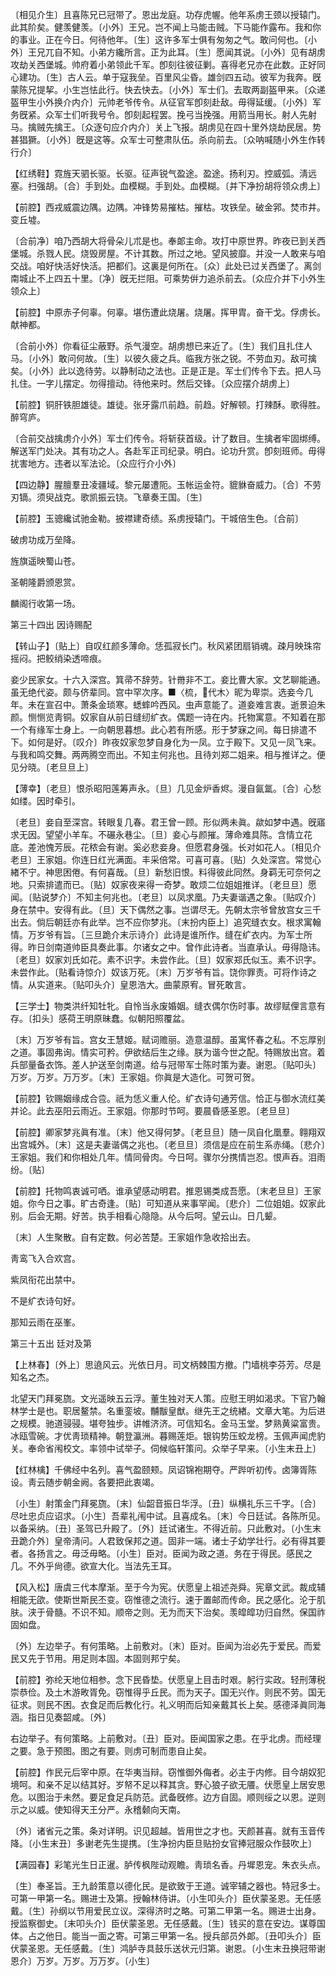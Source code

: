 <!-- { "loadSidebar": true } -->
〔相见介生〕且喜陈兄已冠带了。恩出龙庭。功存虎幄。他年系虏王颈以授辕门。此其阶矣。健羡健羡。〔小外〕王兄。岂不闻上马能击贼。下马能作露布。我和你的事业。正在今日。何待他年。〔生〕这许多军士俱有匆匆之气。敢问何也。〔小外〕王兄兀自不知。小弟方纔所言。正为此耳。〔生〕愿闻其说。〔小外〕见有胡虏攻劫关西堡城。帅府着小弟领此千军。卽刻往彼征剿。喜得老兄亦在此数。正好同心建功。〔生〕古人云。单于寇我垒。百里风尘昏。雄剑四五动。彼军为我奔。旣蒙陈兄提挈。小生岂怯此行。快去快去。〔小外〕军士们。去取两副盔甲来。〔众递盔甲生小外换介内介〕元帅老爷传令。从征官军卽刻赴敌。毋得延缓。〔小外〕军务旣紧。众军士们听我号令。卽刻起程罢。挽弓当挽强。用箭当用长。射人先射马。擒贼先擒王。〔众逐句应介内介〕关上飞报。胡虏见在四十里外烧劫民居。势甚猖獗。〔小外〕旣是这等。众军士可整肃队伍。杀向前去。〔众呐喊随小外生作转行介〕 

【红绣鞋】霓旌天驷长驱。长驱。征声锐气盈途。盈途。扬利刃。控威弧。淸远塞。扫强胡。〔合〕手到处。血模糊。手到处。血模糊。〔并下净扮胡将领众虏上〕 

【前腔】西戎威震边隅。边隅。冲锋势易摧枯。摧枯。攻铁垒。破金郛。焚市井。变丘墟。

〔合前净〕咱乃西胡大将骨朵儿朮是也。奉郞主命。攻打中原世界。昨夜已到关西堡城。杀戮人民。烧毁房屋。不计其数。所过之地。望风披靡。并没一人敢来与咱交战。咱好快活好快活。把都们。这裏是何所在。〔众〕此处已过关西堡了。离剑南城止不上四五十里。〔净〕旣无拦阻。可乘势倂力追杀前去。〔众应介并下小外生领众上〕 

【前腔】中原赤子何辜。何辜。堪伤遭此烧屠。烧屠。挥甲胄。奋干戈。俘虏长。献神都。

〔合前小外〕你看征尘蔽野。杀气漫空。胡虏想已来近了。〔生〕我们且扎住人马。〔小外〕敢问何故。〔生〕以彼久疲之兵。临我方张之锐。不劳血刃。敌可擒矣。〔小外〕此以逸待劳。以静制动之法也。正是正是。军士们传令下去。把人马扎住。一字儿摆定。勿得擅动。待他来时。然后交锋。〔众应摆介胡虏上〕 

【前腔】铜肝铁胆雄徒。雄徒。张牙露爪前趋。前趋。好解顿。打辣酥。歌得胜。醉穹庐。

〔合前交战擒虏介小外〕军士们传令。将斩获首级。计了数目。生擒者牢固绑缚。解送军门处决。其有功之人。各赴军正司纪录。明白。论功升赏。卽刻班师。毋得扰害地方。违者以军法论。〔众应行介小外〕 

【四边静】腥膻羣丑凌疆域。黎元屡遭阨。玉帐运金符。貔貅奋威力。〔合〕不劳刃镝。须臾战克。歌凯振云铙。飞章奏王国。〔生〕 

【前腔】玉骢纔试驰金勒。披襟建奇绩。系虏授辕门。干城倍生色。〔合前〕 

破虏功成万垒降。

旌旗遥映蜀山苍。

圣朝隆爵颁恩赏。

麟阁行收第一场。 

第三十四出
因诗赐配

【转山子】〔贴上〕自叹红颜多薄命。恁孤寂长门。秋风紧团扇销魂。疎月映珠帘摇闷。把鲛绡染透啼痕。

妾少民家女。十六入深宫。箕帚不辞劳。针黹非不工。妾比曹大家。文艺聊能通。虽无绝代姿。颇与侪辈同。宫中罕次序。■〈梳，代木〉昵为卑崇。选妾今几年。未在宣召中。萧条金琐寒。蟋蟀吟西风。虫声意能了。道妾难言衷。逝景迫朱颜。恻恻览靑铜。奴家自从前日缝纫纩衣。偶题一诗在内。托物寓意。不知着在那一个有缘军士身上。一向朝思暮想。此心若有所感。形于梦寐之间。每日排遣不下。如何是好。〔叹介〕昨夜奴家忽梦自身化为一凤。立于殿下。又见一凤飞来。与我和鸣交舞。两两腾空而出。不知主何兆也。且待刘郑二姐来。相与推详之。便见分晓。〔老旦旦上〕 

【薄幸】〔老旦〕恨杀昭阳莲筹声永。〔旦〕几见金炉香烬。漫自氤氲。〔合〕心愁如缕。因时牵引。

〔老旦〕妾自至深宫。转眼复几春。君王曾一顾。形似两未眞。歘如梦中遇。旣寤求无因。望望小羊车。不碾永巷尘。〔旦〕妾心与颜摧。薄命难具陈。含情立花底。差池愧芳辰。花秾会有谢。奚必悲妾身。但愿君身强。长对如花人。〔相见介老旦〕王家姐。你连日红光满面。丰采倍常。可喜可喜。〔贴〕久处深宫。常觉心緖不宁。神思困倦。有何喜哉。〔旦〕新愁旧恨。料得彼此同然。身羁无可奈何之地。只索排遣而已。〔贴〕奴家夜来得一奇梦。敢烦二位姐姐推详。〔老旦旦〕愿闻。〔贴说梦介〕不知主何兆也。〔老旦〕以凤求凰。乃夫妻谐遇之象。〔贴叹介〕身在禁中。安得有此。〔旦〕天下偶然之事。岂谓尽无。先朝太宗爷曾放宫女三千出去。倘后朝廷亦有此举。岂不应你梦兆。〔末扮内臣上〕追究缝衣女。根求寓翰情。万岁爷有旨。〔三旦跪介末示诗介〕此诗是谁所作。缝在纩衣内。为军士所得。昨日剑南道帅臣具奏此事。尔诸女之中。曾作此诗者。当直承认。毋得隐讳。〔老旦〕奴家刘氏如花。素不识字。未尝作此。〔旦〕奴家郑氏似玉。素不识字。未尝作此。〔贴看诗惊介〕奴该万死。〔末〕万岁爷有旨。饶你罪责。可将作诗之情。从实道来。〔贴叩头介〕皇恩浩大。曲蒙原宥。冒死敢言。 

【三学士】物类洪纤知牡牝。自怜当永废婚姻。缝衣偶尔伤时事。故缪赋俚言意有存。〔扣头〕感荷王明原昧蠢。似朝阳照覆盆。

〔末〕万岁爷有旨。宫女王慧姬。赋词赡丽。造意温醇。虽寓怀春之私。不忘厚别之道。事固弗询。情实可矜。伊欲结后生之缘。朕为谐今世之配。特赐放出宫。着兵部量备衣饰。差人护送至剑南道。给与冠带军士陈时策为妻。谢恩。〔贴叩头〕万岁。万岁。万万岁。〔末〕王家姐。你眞是大造化。可贺可贺。 

【前腔】钦赐姻缘成合卺。祇为恁义重人伦。纩衣诗句通芳信。恰正与御水流红美并论。此去巫阳云雨近。王家姐。你那时节呵。要晨昏感圣恩。〔老旦旦〕 

【前腔】卿家梦兆眞有准。〔末〕他又得何梦。〔老旦旦〕随一凤自化凰羣。翱翔双出宫城外。〔末〕这是夫妻谐偶之兆也。〔老旦旦〕须信是应在前生系赤绳。〔悲介〕王家姐。我们和你相处几年。情同骨肉。今日呵。骤尔分携情岂忍。恨声呑。泪雨纷。〔贴〕 

【前腔】托物鸣衷诚可哂。谁承望感动明君。推恩锡类成吾愿。〔末老旦旦〕王家姐。你今日之事。旷古奇逢。〔贴〕可知道从来事罕闻。〔悲介〕二位姐姐。奴家此别。后会无期。好苦。执手相看心隐隐。从今后呵。望云山。日几颦。

〔末〕人生聚散。自有定数。何必苦楚。王家姐作急收拾出去。 

靑鸾飞入合欢宫。

紫凤衔花出禁中。

不是纩衣诗句好。

那知云雨在巫峯。 

第三十五出
廷对及第

【上林春】〔外上〕思遶风云。光依日月。司文柄棘围方撤。门墙桃李芬芳。尽是知名之杰。

北望天门拜冕旒。文光遥映五云浮。董生独对天人策。应慰王明如渴求。下官乃翰林学士是也。职居鳌禁。名重銮坡。黼黻皇猷。继先王之统緖。文章大笔。为后进之规模。驰道骎骎。堪夸独步。讲帷济济。可信知名。金马玉堂。梦熟黄粱富贵。冰瓯雪碗。才优靑琐精神。朝登瀛洲。暮赐莲炬。银钩势压蛟龙榜。玉佩声闻虎豹关。奉命省闱校文。率领中试举子。伺候临轩策问。众举子早来。〔小生末丑上〕 

【红林檎】千佛经中名列。喜气盈颐颊。凤诏锦袍期夺。严跸听初传。卤簿胥陈设。靑云随步朝金阙。各要把此衷竭。

〔小生〕射策金门拜冕旒。〔末〕仙韶音振日华浮。〔丑〕纵横礼乐三千字。〔合〕尽吐忠贞应诏求。〔小生〕吾辈礼闱中试。且喜成名。〔末〕今日廷试。各陈所见。以备采纳。〔丑〕圣驾已升殿了。〔外〕廷试诸生。不得近前。只此敷对。〔小生末丑跪介外〕皇帝淸问。人君致保邦之道。固非一端。诸士子幼学壮行。必有得其要者。各扬言之。毋泛毋略。〔小生〕臣对。臣闻为政之道。务在于得民。感民之几。不外乎尙德。欲宣大化。当法先王耳。 

【风入松】唐虞三代本摩渐。至于今为宪。伏愿皇上祖述尧舜。宪章文武。裁成辅相能无欿。使斯世斯民丕变。窃惟德之流行。速于置邮而传命。民之感化。沦于肌肤。浃于骨髓。不识不知。顺帝之则。无为而天下治矣。羡皡皡功归自然。保国祚固如盘。

〔外〕左边举子。有何策略。上前敷对。〔末〕臣对。臣闻为治必先于爱民。而爱民又先于节用。用足则本固。本固则邦宁矣。 

【前腔】弥纶天地位相参。念下民昏垫。伏愿皇上目击时艰。躬行实政。轻刑薄税崇恭俭。及土木游畋胥免。窃惟得乎丘民。而为天子。国无兴作。则民不劳。国无征求。则民不困。衣食足而后教化行。礼义明而后知亲戴其长上矣。感德泽眞同海涵。指日见奏韶咸。〔外〕 

右边举子。有何策略。上前敷对。〔丑〕臣对。臣闻国家之患。在乎北虏。而经理之要。急于预图。图之有要。则虏可制而患自止矣。 

【前腔】作民元后宰中原。在华夷当辩。窃惟御外侮者。必主于内修。目今胡奴犯境呵。和亲不足以结其好。岁帑不足以释其贪。野心狼子欲无餍。伏愿皇上居安思危。以图治于未然。要足食足兵防范。武备旣修。边方自固。顺则绥之以恩。逆则示之以威。使知得天王分严。永稽颡向天南。

〔外〕诸省元之策。条对详明。识见超越。皆用世之才也。天颜甚喜。就有玉音传降。〔小生末丑〕多谢老先生提携。〔生净扮内臣旦贴扮女官捧冠服众作鼓吹上〕 

【满园春】彩笔光生日正暹。胪传枫陛动观瞻。靑琐名香。丹墀恩宠。朱衣头点。

〔生〕奉圣旨。王九龄策意以德化民。是欲致于王道。诚宰辅之器也。特冠多士。可第一甲第一名。赐进士及第。授翰林侍讲。〔小生叩头介〕臣伏蒙圣恩。无任感戴。〔生〕孙纲以节用爱民立议。深得济时之略。可第二甲第一名。赐进士出身。授监察御史。〔末叩头介〕臣伏蒙圣恩。无任感戴。〔生〕钱买的意在安边。谋尊国体。占之他日。能当一面之寄。可第三甲第一名。授兵部员外郞。〔丑叩头介〕臣伏蒙圣恩。无任感戴。〔生〕鸿胪寺具鼓乐送状元归第。谢恩。〔小生末丑换冠带谢恩介〕万岁。万岁。万万岁。〔小生〕 

